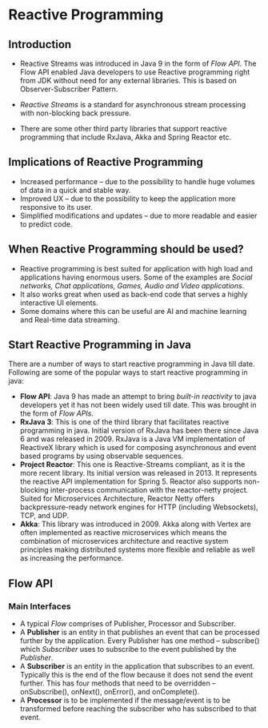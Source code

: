 # Reactive Programming

## Introduction
* Reactive Streams was introduced in Java 9 in the form of _Flow API_. The Flow API enabled Java developers to use Reactive programming right from JDK without need for any external libraries. This is based on Observer-Subscriber Pattern.

* *Reactive Streams* is a standard for asynchronous stream processing with non-blocking back pressure.

* There are some other third party libraries that support reactive programming that include RxJava, Akka and Spring Reactor etc.

## Implications of Reactive Programming
* Increased performance – due to the possibility to handle huge volumes of data in a quick and stable way.
* Improved UX – due to the possibility to keep the application more responsive to its user.
* Simplified modifications and updates – due to more readable and easier to predict code.

## When Reactive Programming should be used?
* Reactive programming is best suited for application with high load and applications having enormous users. Some of the examples are _Social networks, Chat applications, Games, Audio and Video applications_.
* It also works great when used as back-end code that serves a highly interactive UI elements.
* Some domains where this can be useful are AI and machine learning and Real-time data streaming.

## Start Reactive Programming in Java
There are a number of ways to start reactive programming in Java till date. Following are some of the popular ways to start reactive programming in java:

* **Flow API**: Java 9 has made an attempt to bring *built-in reactivity* to java developers yet it has not been widely used till date. This was brought in the form of *Flow APIs*.
* **RxJava 3**: This is one of the third library that facilitates reactive programming in java. Initial version of RxJava has been there since Java 6 and was released in 2009. RxJava is a Java VM implementation of ReactiveX library which is used for composing asynchronous and event based programs by using observable sequences.
* **Project Reactor**: This one is Reactive-Streams compliant, as it is the more recent library. Its initial version was released in 2013. It represents the reactive API implementation for Spring 5. Reactor also supports non-blocking inter-process communication with the reactor-netty project. Suited for Microservices Architecture, Reactor Netty offers backpressure-ready network engines for HTTP (including Websockets), TCP, and UDP.
* **Akka**: This library was introduced in 2009. Akka along with Vertex are often implemented as reactive microservices which means the combination of microservices architecture and reactive system principles making distributed systems more flexible and reliable as well as increasing the performance.

## Flow API
### Main Interfaces
* A typical _Flow_ comprises of Publisher, Processor and Subscriber.
* A **Publisher**  is an entity in that publishes an event that can be processed further by the application. Every Publisher has one method – subscribe() which _Subscriber_ uses to subscribe to the event published by the _Publisher_.
* A **Subscriber** is an entity in the application that subscribes to an event.  Typically this is the end of the flow because it does not send the event further. This has four methods that need to be overridden – onSubscribe(), onNext(), onError(), and onComplete().
* A **Processor** is to be implemented if the message/event is to be transformed before reaching the subscriber who has subscribed to that event.